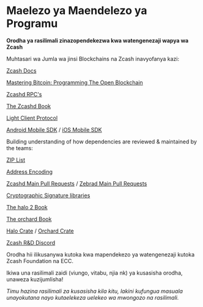 # Maelezo ya Maendelezo ya Programu
**Orodha ya rasilimali zinazopendekezwa kwa watengenezaji wapya wa Zcash**

Muhtasari wa Jumla wa jinsi Blockchains na Zcash inavyofanya kazi:

[Zcash Docs](https://zcash.readthedocs.io/en/latest/)

[Mastering Bitcoin: Programming The Open Blockchain](https://www.amazon.com/Mastering-Bitcoin-Programming-Open-Blockchain-ebook/dp/B071K7FCD4)

[Zcashd RPC's](https://zcash.github.io/rpc/)

[The Zcashd Book](https://zcash.github.io/zcash/)

[Light Client Protocol](https://zcash.readthedocs.io/en/latest/lightwalletd/index.html)

[Android Mobile SDK](https://github.com/zcash/zcash-android-wallet-sdk) / [iOS Mobile SDK](https://github.com/zcash/ZcashLightClientKit)

Building understanding of how dependencies are reviewed & maintained by the teams:

[ZIP List](https://zips.z.cash)

[Address Encoding](https://zips.z.cash/protocol/protocol.pdf#5.6%20Encodings%20of%20Addresses%20and%20Keys)

[Zcashd Main Pull Requests]() / [Zebrad Main Pull Requests](https://github.com/ZcashFoundation/zebra/pulls)

[Cryptographic Signature libraries](https://github.com/orgs/ZcashFoundation/repositories?type=all)

[The halo 2 Book](https://zcash.github.io/halo2/index.html)

[The orchard Book](https://zcash.github.io/orchard/)

[Halo Crate]() / [Orchard Crate](https://docs.rs/orchard/latest/orchard/)

[Zcash R&D Discord](https://discord.com/invite/xRVCHQT6)



Orodha hii ilikusanywa kutoka kwa mapendekezo ya watengenezaji kutoka Zcash Foundation na ECC.

Ikiwa una rasilimali zaidi (viungo, vitabu, njia nk) ya kusasisha orodha, unaweza kuzijumlisha!

*Timu hazina rasilimali za kusasisha kila kitu, lakini kufungua masuala unayokutana nayo kutaelekeza uelekeo wa mwongozo na rasilimali.*